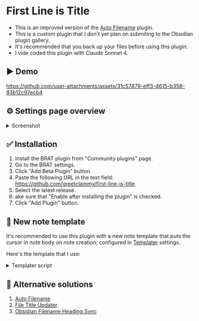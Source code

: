 # First Line is Title

- This is an improved version of the [Auto Filename](https://github.com/rcsaquino/obsidian-auto-filename) plugin. 
- This is a custom plugin that I don't yet plan on submiting to the Obsidian plugin gallery.
- It's recommended that you back up your files before using this plugin.
- I vide coded this plugin with Claude Sonnet 4.

## ▶️ Demo

https://github.com/user-attachments/assets/31c57879-eff3-4615-b358-83b12c97ecb4

## ⚙️ Settings page overview

<details>
  <summary>Screenshot</summary>
<img width="1044" height="1315" alt="settings" src="https://github.com/user-attachments/assets/02798b46-17a3-48c7-8d9f-64298a743d63" />
</details>

## ✅ Installation

1. Install the BRAT plugin from "Community plugins" page.
2. Go to the BRAT settings.
3. Click "Add Beta Plugin" button.
3. Paste the following URL in the text field: https://github.com/greetclammy/first-line-is-title.
4. Select the latest release.
5. ake sure that "Enable after installing the plugin" is checked.
6. Click "Add Plugin" button.

## 📝 New note template

It's recommended to use this plugin with a new note template that puts the cursor in note body on note creation, configured in [Templater](https://github.com/SilentVoid13/Templater) settings.

Here's the template that I use:

<details>
  <summary>Templater script</summary>

  ```js
---
created: <% moment(tp.file.creation_date()).format("YYYY-MM-DDTHH:mmZ") %>
tags: []
---
<%* 
if (!(/^Untitled(\s\d+)?$/.test(tp.file.title))) { -%>
<% tp.file.title %><% await tp.file.cursor() %>
<%* } -%>
<%*
tp.hooks.on_all_templates_executed(async () => {
  const leaf = app.workspace.activeLeaf;
  leaf.setViewState({
    type: "markdown",
    state: {
      mode: "source", 
      source: false
    }
  });
  await leaf.view.editor.focus();
});
-%>
```
  
</details>
  
## 👀 Alternative solutions

1. [Auto Filename](https://github.com/rcsaquino/obsidian-auto-filename)
2. [File Title Updater](https://github.com/wenlzhang/obsidian-file-title-updater)
3. [Obsidian Filename Heading Sync](https://github.com/dvcrn/obsidian-filename-heading-sync)
